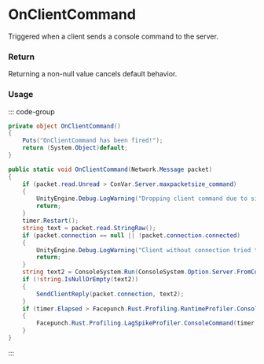 # OnClientCommand
<Badge type="info" text="Player"/><Badge type="danger" text="Carbon Compatible"/><Badge type="warning" text="Oxide Compatible"/>
Triggered when a client sends a console command to the server.

### Return
Returning a non-null value cancels default behavior.

### Usage
::: code-group
```csharp [Example]
private object OnClientCommand()
{
	Puts("OnClientCommand has been fired!");
	return (System.Object)default;
}
```
```csharp [Source — Assembly-CSharp @ ConsoleNetwork]
public static void OnClientCommand(Network.Message packet)
{
	if (packet.read.Unread > ConVar.Server.maxpacketsize_command)
	{
		UnityEngine.Debug.LogWarning("Dropping client command due to size");
		return;
	}
	timer.Restart();
	string text = packet.read.StringRaw();
	if (packet.connection == null || !packet.connection.connected)
	{
		UnityEngine.Debug.LogWarning("Client without connection tried to run command: " + text);
		return;
	}
	string text2 = ConsoleSystem.Run(ConsoleSystem.Option.Server.FromConnection(packet.connection).Quiet(), text);
	if (!string.IsNullOrEmpty(text2))
	{
		SendClientReply(packet.connection, text2);
	}
	if (timer.Elapsed > Facepunch.Rust.Profiling.RuntimeProfiler.ConsoleCommandWarningThreshold)
	{
		Facepunch.Rust.Profiling.LagSpikeProfiler.ConsoleCommand(timer.Elapsed, packet, text);
	}
}

```
:::
